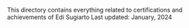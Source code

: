This directory contains everything related to certifications and achievements of Edi Sugiarto
Last updated: January, 2024
